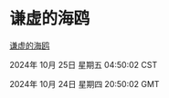 # 谦虚的海鸥
[谦虚的海鸥](http://219.139.199.238:56308/qxdho/course/base/hotlink/index.php)

2024年 10月 25日 星期五 04:50:02 CST

2024年 10月 24日 星期四 20:50:02 GMT
